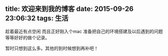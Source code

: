 title: 欢迎来到我的博客
date: 2015-09-26 23:06:32
tags: 生活
---
趁着最近有点空闲 而且正好刚入个mac 准备把自己的环境搭建及以后遇到的问题等等好好的做个记录。

暂时只想到这么多。其他的到时候想到再补吧！